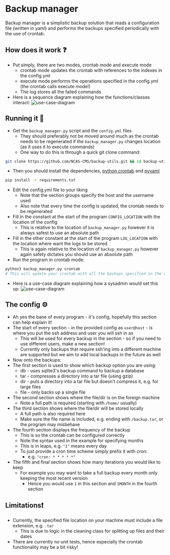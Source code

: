 # Backup manager
Backup manager is a simplistic backup solution that reads a configuration file (written in yaml) and performs the backups specified periodically with the use of crontab.

## How does it work ❓
* Put simply, there are two modes, crontab mode and execute mode
  * crontab mode updates the crontab with references to the indexes in the config.yml
  * execute mode performs the operations specified in the config.yml (the crontab calls execute mode!)
   * The log stores all the failed commands  
* Here is a sequence diagram explaining how the functions/classes interact:
![use-case-diagram](http://www.plantuml.com/plantuml/proxy?cache=no&src=https://raw.githubusercontent.com/NCAS-CMS/backup-utils/dev/diagrams/sequence-diagram.iuml)

## Running it 🏃
* Get the `backup_manager.py` script and the `config.yml` files
  * They should preferably not be moved around much as the crontab needs to be regenerated if the `backup_manager.py` changes location (as it uses it to execute commands)
  * One way to do this is through a quick git clone command:
```bash
git clone https://github.com/NCAS-CMS/backup-utils.git && cd backup-utils
```
* Then you should install the dependencies, [python crontab](https://pypi.org/project/python-crontab/) and [pyyaml](https://pypi.org/project/PyYAML/)
```bash
pip install -r requirements.txt
```
* Edit the config.yml file to your liking
  * Note that the section groups specify the host and the username used
  * Also note that every time the config is updated, the crontab needs to be regenerated
* Fill in the constant at the start of the program `CONFIG_LOCATION` with the location of the config
  * This is relative to the location of `backup_manager.py` however it is always safest to use an absolute path
* Fill in the other constant at the start of the program `LOG_LOCATION` with the location where want the logs to be stored
  * This is again relative to the location of `backup_manager.py` however again safety dictates you should use an absolute path
* Run the program in crontab mode:
```bash
python3 backup_manager.py crontab
# This will update your crontab with all the backups specified in the config file
```
* Here is a use-case diagram explaining how a sysadmin would set this up:
![use-case-diagram](http://www.plantuml.com/plantuml/proxy?cache=no&src=https://raw.githubusercontent.com/NCAS-CMS/backup-utils/dev/diagrams/use-case-diagram.iuml)

## The config ⚙️
* Ah yes the bane of every program - it's config, hopefully this section can help explain it!
* The start of every section - in the provided config as `user@host` - is where you put the ssh address and user you will ssh in as
  * This will be used for every backup in the section - so if you need to use different users, make a new section!
  * Currently only backups that require ssh'ing into a different machine are supported but we aim to add local backups in the future as well
*  Now onto the backups:
  * The first section is used to show which backup option you are using:
    * db - uses sqlite3's backup command to backup a database
    * tar - compresses a directory into a tar file (using gzip)
    * dir - puts a directory into a tar file but doesn't compress it, e.g. for large files
    * file - only backs up a single file
  * The second section shows where the file/dir is on the foreign machine
    * Note a full path is required (starting with `/home/` usually)
  * The third section shows where the file/dir will be stored locally
    * A full path is also required here
    * Make sure the file name is included, e.g. ending with `/backup.tar`, or the program may misbehave
  * The fourth section displays the frequency of the backup
    * This is so the crontab can be configured correctly
    * Note the syntax used in the example for specifying months
    * This is in leaps, e.g. `"1"` means every day
    * To just provide a cron time scheme simply prefix it with cron:
      * e.g. `"cron: * * * * *"` 
  * The fifth and final section shows how many iterations you would like to keep
    * For example you may want to take a full backup every month only keeping the most recent version
      * Hence you would use `1` in this section and `1MONTH` in the fourth section

## Limitations❗
* Currently, the specified file location on your machine must include a file extension, e.g. `.tar`
  * This is due to logic in the cleaning class for splitting up files and their dates
* There are currently no unit tests, hence especially the crontab functionality may be a bit risky!
